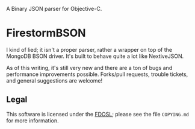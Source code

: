 A Binary JSON parser for Objective-C.

# FirestormBSON

I kind of lied; it isn't a proper parser, rather a wrapper on top of the MongoDB BSON driver. It's built to behave quite a lot like NextiveJSON.

As of this writing, it's still very new and there are a ton of bugs and performance improvements possible. Forks/pull requests, trouble tickets, and general suggestions are welcome!

## Legal

This software is licensed under the [FDOSL](http://fsdev.net/fdosl/); please see the file `COPYING.md` for more information.